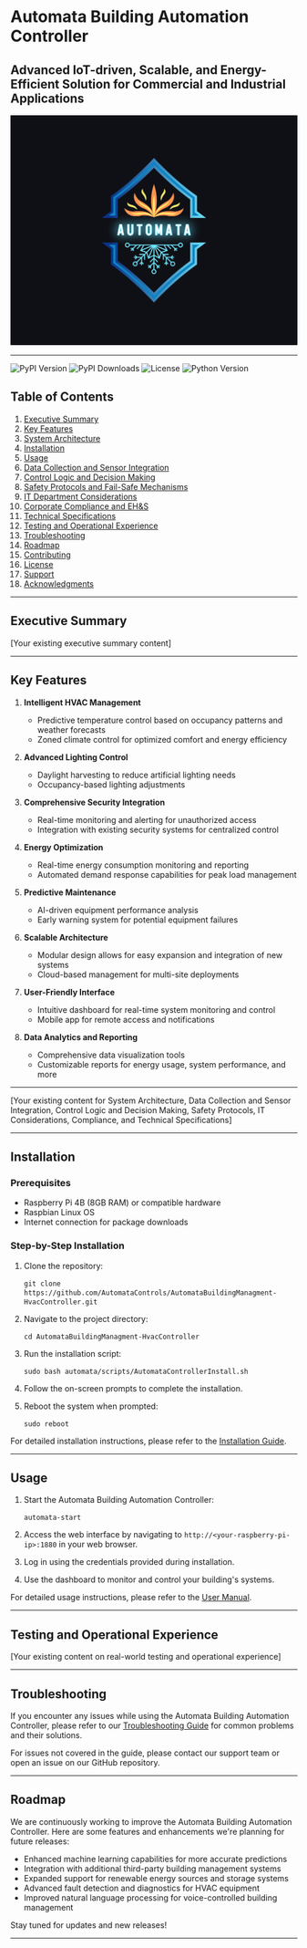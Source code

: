 # Automata Building Automation Controller

## Advanced IoT-driven, Scalable, and Energy-Efficient Solution for Commercial and Industrial Applications

![Automata Logo](https://github.com/AutomataControls/AutomataBuildingManagment-HvacController/blob/main/splash.png?raw=true)


---
![PyPI Version](https://img.shields.io/pypi/v/automata-building-management)
![PyPI Downloads](https://img.shields.io/pypi/dm/automata-building-management)
![License](https://img.shields.io/pypi/l/automata-building-management)
![Python Version](https://img.shields.io/pypi/pyversions/automata-building-management)

## Table of Contents
1. [Executive Summary](#executive-summary)
2. [Key Features](#key-features)
3. [System Architecture](#system-architecture)
4. [Installation](#installation)
5. [Usage](#usage)
6. [Data Collection and Sensor Integration](#data-collection-and-sensor-integration)
7. [Control Logic and Decision Making](#control-logic-and-decision-making)
8. [Safety Protocols and Fail-Safe Mechanisms](#safety-protocols-and-fail-safe-mechanisms)
9. [IT Department Considerations](#it-department-considerations)
10. [Corporate Compliance and EH&S](#corporate-compliance-and-ehs)
11. [Technical Specifications](#technical-specifications)
12. [Testing and Operational Experience](#testing-and-operational-experience)
13. [Troubleshooting](#troubleshooting)
14. [Roadmap](#roadmap)
15. [Contributing](#contributing)
16. [License](#license)
17. [Support](#support)
18. [Acknowledgments](#acknowledgments)

---

## Executive Summary

[Your existing executive summary content]

---

## Key Features

1. **Intelligent HVAC Management**
   - Predictive temperature control based on occupancy patterns and weather forecasts
   - Zoned climate control for optimized comfort and energy efficiency

2. **Advanced Lighting Control**
   - Daylight harvesting to reduce artificial lighting needs
   - Occupancy-based lighting adjustments

3. **Comprehensive Security Integration**
   - Real-time monitoring and alerting for unauthorized access
   - Integration with existing security systems for centralized control

4. **Energy Optimization**
   - Real-time energy consumption monitoring and reporting
   - Automated demand response capabilities for peak load management

5. **Predictive Maintenance**
   - AI-driven equipment performance analysis
   - Early warning system for potential equipment failures

6. **Scalable Architecture**
   - Modular design allows for easy expansion and integration of new systems
   - Cloud-based management for multi-site deployments

7. **User-Friendly Interface**
   - Intuitive dashboard for real-time system monitoring and control
   - Mobile app for remote access and notifications

8. **Data Analytics and Reporting**
   - Comprehensive data visualization tools
   - Customizable reports for energy usage, system performance, and more

---

[Your existing content for System Architecture, Data Collection and Sensor Integration, Control Logic and Decision Making, Safety Protocols, IT Considerations, Compliance, and Technical Specifications]

---

## Installation

### Prerequisites
- Raspberry Pi 4B (8GB RAM) or compatible hardware
- Raspbian Linux OS
- Internet connection for package downloads

### Step-by-Step Installation
1. Clone the repository:
   ```
   git clone https://github.com/AutomataControls/AutomataBuildingManagment-HvacController.git
   ```

2. Navigate to the project directory:
   ```
   cd AutomataBuildingManagment-HvacController
   ```

3. Run the installation script:
   ```
   sudo bash automata/scripts/AutomataControllerInstall.sh
   ```

4. Follow the on-screen prompts to complete the installation.

5. Reboot the system when prompted:
   ```
   sudo reboot
   ```

For detailed installation instructions, please refer to the [Installation Guide](docs/INSTALLATION.md).

---

## Usage

1. Start the Automata Building Automation Controller:
   ```
   automata-start
   ```

2. Access the web interface by navigating to `http://<your-raspberry-pi-ip>:1880` in your web browser.

3. Log in using the credentials provided during installation.

4. Use the dashboard to monitor and control your building's systems.

For detailed usage instructions, please refer to the [User Manual](docs/USER_MANUAL.md).

---

## Testing and Operational Experience

[Your existing content on real-world testing and operational experience]

---

## Troubleshooting

If you encounter any issues while using the Automata Building Automation Controller, please refer to our [Troubleshooting Guide](docs/TROUBLESHOOTING.md) for common problems and their solutions.

For issues not covered in the guide, please contact our support team or open an issue on our GitHub repository.

---

## Roadmap

We are continuously working to improve the Automata Building Automation Controller. Here are some features and enhancements we're planning for future releases:

- Enhanced machine learning capabilities for more accurate predictions
- Integration with additional third-party building management systems
- Expanded support for renewable energy sources and storage systems
- Advanced fault detection and diagnostics for HVAC equipment
- Improved natural language processing for voice-controlled building management

Stay tuned for updates and new releases!

---

